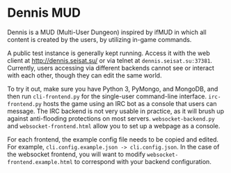 # Dennis MUD

Dennis is a MUD (Multi-User Dungeon) inspired by ifMUD in which all content is created by the users, by utilizing in-game commands.

A public test instance is generally kept running. Access it with the web client at http://dennis.seisat.su/ or via telnet at `dennis.seisat.su:37381`. Currently, users accessing via different backends cannot see or interact with each other, though they can edit the same world.

To try it out, make sure you have Python 3, PyMongo, and MongoDB, and then run `cli-frontend.py` for the single-user command-line interface. `irc-frontend.py` hosts the game using an IRC bot as a console that users can message. The IRC backend is not very usable in practice, as it will brush up against anti-flooding protections on most servers. `websocket-backend.py` and `websocket-frontend.html` allow you to set up a webpage as a console.

For each frontend, the example config file needs to be copied and edited. For example, `cli.config.example.json -> cli.config.json`. In the case of the websocket frontend, you will want to modify `websocket-frontend.example.html` to correspond with your backend configuration.
